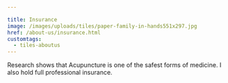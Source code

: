```yaml
---

title: Insurance
image: /images/uploads/tiles/paper-family-in-hands551x297.jpg
href: /about-us/insurance.html
customtags:
  - tiles-aboutus
---
```

Research shows that Acupuncture is one of the safest forms of medicine.  I also hold full professional insurance.